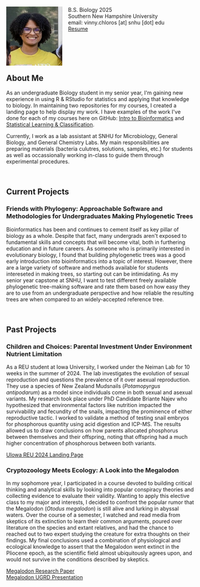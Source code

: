 <img src="SiteFiles/Pictures/VinZoom.jpg" align="left" width=150>&nbsp; &nbsp; B.S. Biology 2025<br/>
&nbsp; &nbsp; Southern New Hampshire University <br/>
&nbsp; &nbsp; email: vinny.chloros [at] snhu [dot] edu<br/>
&nbsp; &nbsp; [Resume](https://vchloros.github.io/SiteFiles/Resume/VChloros_ResumeV9Lab.pdf)

<br/>
<br/>
<br/>
<br/>

## About Me

As an undergraduate Biology student in my senior year, I'm gaining new experience in using R & RStudio for statistics and applying that knowledge to biology. In maintaining two repositories for my courses, I created a landing page to help display my work. 
I have examples of the work I've done for each of my courses here on GitHub: [Intro to Bioinformatics](https://vchloros.github.io/BIO422/BirdBaths.html) and [Statistical Learning & Classification](https://vchloros.github.io/MAT434/CA_VC.html).

Currently, I work as a lab assistant at SNHU for Microbiology, General Biology, and General Chemistry Labs. My main responsibilities are preparing materials (bacteria culutres, solutions, samples, etc.) for students as well as occassionally working in-class to guide them through experimental procedures.

<br/>

## Current Projects

### Friends with Phylogeny: Approachable Software and Methodologies for Undergraduates Making Phylogenetic Trees

Bioinformatics has been and continues to cement itself as key pillar of biology as a whole. Despite that fact, many undergrads aren't exposed to fundamental skills and concepts that will become vital, both in furthering education and in future careers. As someone who is primarily interested in evolutionary biology, I found that building phylogenetic trees was a good early introduction into bioinformatics into a topic of interest. However, there are a large variety of software and methods available for students intereseted in making trees, so starting out can be intimidating. As my senior year capstone at SNHU, I want to test different freely available phylogenetic tree-making software and rate them based on how easy they are to use from an undergraduate perspective and how reliable the resulting trees are when compared to an widely-accepted reference tree.

<br/>

## Past Projects

### Children and Choices: Parental Investment Under Environment Nutrient Limitation

As a REU student at Iowa University, I worked under the Neiman Lab for 10 weeks in the summer of 2024. The lab investigates the evolution of sexual reproduction and questions the prevalence of it over asexual reproduction. They use a species of New Zealand Mudsnails (*Potamopyrgus antipodarum*) as a model since individuals come in both sexual and asexual variants. My research took place under PhD Candidate Briante Najev who hypothesized that environmental factors like nutrition impacted the survivability and fecundity of the snails, impacting the prominence of either reproductive tactic. I worked to validate a method of testing snail embryos for phosphorous quantity using acid digestion and ICP-MS. The results allowed us to draw conclusions on how parents allocated phosphorus between themselves and their offspring, noting that offspring had a much higher concentration of phosphorous between both variants.

[UIowa REU 2024 Landing Page](https://www.thinglink.com/scene/1877395414039134694) <br/>

### Cryptozoology Meets Ecology: A Look into the Megalodon

In my sophomore year, I participated in a course devoted to building critical thinking and analytical skills by looking into popular conspiracy theories and collecting evidence to evaluate their validity. Wanting to apply this elective class to my major and interests, I decided to confront the popular rumor that the Megalodon (*Otodus megalodon*) is still alive and lurking in abyssal waters. Over the course of a semester, I watched and read media from skeptics of its extinction to learn their common arguments, poured over literature on the species and extant relatives, and had the chance to reached out to two expert studying the creature for extra thoughts on their findings. My final conclusions used a combination of physiological and ecological knowledge to assert that the Megalodon went extinct in the Pliocene epoch, as the scientific field almost ubiquitously agrees upon, and would not survive in the conditions described by skeptics. 

[Megalodon Research Paper](https://vchloros.github.io/SiteFiles/Projects/Megalodon_PaperPDF.pdf) <br/>
[Megalodon UGRD Presentation](https://vchloros.github.io/SiteFiles/Projects/Megalodon_ResearchPresentation.pdf) 
